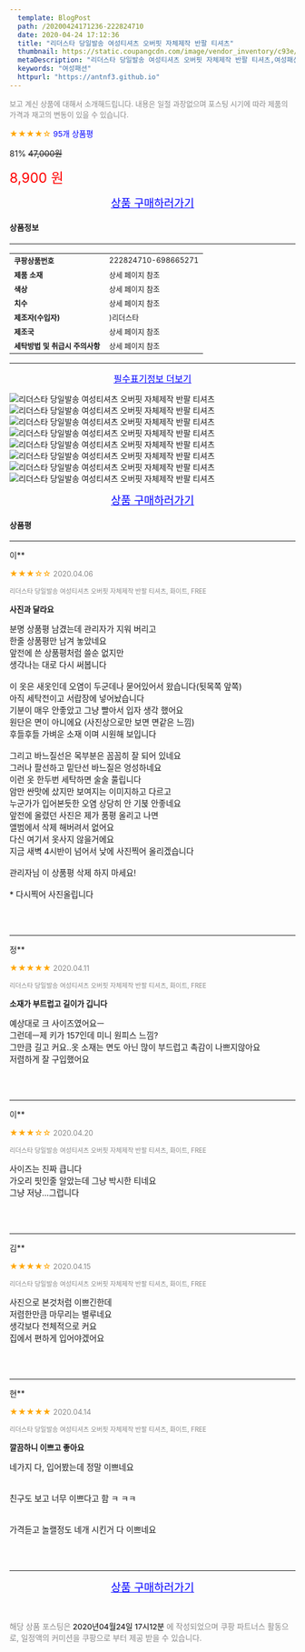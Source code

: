 ```yaml
---
  template: BlogPost
  path: /20200424171236-222824710
  date: 2020-04-24 17:12:36
  title: "리더스타 당일발송 여성티셔츠 오버핏 자체제작 반팔 티셔츠"
  thumbnail: https://static.coupangcdn.com/image/vendor_inventory/c93e/aaac632ad817cee844400f999442adff281cc14061dceb612d12d6233e8c.jpg
  metaDescription: "리더스타 당일발송 여성티셔츠 오버핏 자체제작 반팔 티셔츠,여성패션"
  keywords: "여성패션"
  httpurl: "https://antnf3.github.io"
---
```

  
<span style="color: #888;font-size:0.8rem">보고 계신 상품에 대해서 소개해드립니다.
내용은 일절 과장없으며 포스팅 시기에 따라 제품의 가격과 재고의 변동이 있을 수 있습니다.</span>
  
<span style="color: orange;">★★★★☆</span> <span style="color: blue;font-size: 0.85rem;">95개 상품평</span>

<span style="font-size: 0.9rem">81%</span> <span style="font-size: 0.9rem">~~47,000원~~</span>

<span style="color: red;font-size: 1.5rem;">8,900 원</span>



<p align="center"><a href="http://me2.do/52gAvdIO" style="font-size: 1.2rem; color: blue;">상품 구매하러가기</a></p>

#### 상품정보

---

|                  |                       |
| ---------------- | --------------------- |
| **<span style="font-size:0.8rem;">쿠팡상품번호</span>** | <span style="font-size:0.8rem;">222824710-698665271</span> |
| **<span style="font-size:0.8rem;">제품 소재</span>**    | <span style="font-size:0.8rem;">상세 페이지 참조</span>        |
| **<span style="font-size:0.8rem;">색상</span>**    | <span style="font-size:0.8rem;">상세 페이지 참조</span>        |
| **<span style="font-size:0.8rem;">치수</span>**    | <span style="font-size:0.8rem;">상세 페이지 참조</span>        |
| **<span style="font-size:0.8rem;">제조자(수입자)</span>**    | <span style="font-size:0.8rem;">)리더스타</span>        |
| **<span style="font-size:0.8rem;">제조국</span>**    | <span style="font-size:0.8rem;">상세 페이지 참조</span>        |
| **<span style="font-size:0.8rem;">세탁방법 및 취급시 주의사항</span>**    | <span style="font-size:0.8rem;">상세 페이지 참조</span>        |




---

<p align="center"><a href="http://me2.do/52gAvdIO" style="font-size: 1rem; color: blue;">필수표기정보 더보기</a></p>

![리더스타 당일발송 여성티셔츠 오버핏 자체제작 반팔 티셔츠](http://thumbnail10.coupangcdn.com/thumbnails/remote/q89/image/vendor_inventory/c662/8effe2a4b828308da4d823cf90500250c38520e4cfcbbb6243f854de5618.jpg)
![리더스타 당일발송 여성티셔츠 오버핏 자체제작 반팔 티셔츠](http://thumbnail6.coupangcdn.com/thumbnails/remote/q89/image/vendor_inventory/4801/1565351119f748a6e09e5eb2b960d825b5e2f1f71c48983a70c79f921599.jpg)
![리더스타 당일발송 여성티셔츠 오버핏 자체제작 반팔 티셔츠](http://thumbnail9.coupangcdn.com/thumbnails/remote/q89/image/vendor_inventory/7e21/b46a098aebcf3326958fc2498f32e479ad7f59c2fbdad48a903fd3232186.jpg)
![리더스타 당일발송 여성티셔츠 오버핏 자체제작 반팔 티셔츠](http://thumbnail10.coupangcdn.com/thumbnails/remote/q89/image/vendor_inventory/411e/37dacf6970ec98348474dbf18089ccb3e714cc6157748e4edeac18bfce8e.jpg)
![리더스타 당일발송 여성티셔츠 오버핏 자체제작 반팔 티셔츠](http://thumbnail10.coupangcdn.com/thumbnails/remote/q89/image/vendor_inventory/b5b9/761f587b36e46c267139085b892d153f604c486b56bcae16146d87740055.jpg)
![리더스타 당일발송 여성티셔츠 오버핏 자체제작 반팔 티셔츠](http://thumbnail6.coupangcdn.com/thumbnails/remote/q89/image/vendor_inventory/61fc/cb29e84379322e2b49f163951e870a75c5accb421971e71135b4782c29e4.jpg)
![리더스타 당일발송 여성티셔츠 오버핏 자체제작 반팔 티셔츠](http://thumbnail9.coupangcdn.com/thumbnails/remote/q89/image/vendor_inventory/4d7d/a5e5ad7724b28786dfb542d56bfb126208bd8d9a784560c97d0881edec2b.jpg)
![리더스타 당일발송 여성티셔츠 오버핏 자체제작 반팔 티셔츠](http://thumbnail10.coupangcdn.com/thumbnails/remote/q89/image/vendor_inventory/8dc5/5549e7d9434196f036846948dfddd3fa8a7505dadd9b3371d75b44efac8f.jpg)

<p align="center"><a href="http://me2.do/52gAvdIO" style="font-size: 1.2rem; color: blue;">상품 구매하러가기</a></p>

#### 상품평
  
---
  
이**
    
<span style="color: orange;">★★★☆☆</span> <span style="font-size:0.8rem;color: #888;">2020.04.06</span>
    
<span style="color: #888;font-size:0.7rem">리더스타 당일발송 여성티셔츠 오버핏 자체제작 반팔 티셔츠, 화이트, FREE</span>
    
<span style="font-size:0.85rem">**사진과 달라요**</span>
    
<span style="font-size: 0.9rem;">분명 상품평 남겼는데 관리자가 지워  버리고 <br/>한줄 상품평만 남겨 놓았네요<br/>앞전에 쓴 상품평처럼 쓸순 없지만<br/>생각나는 대로 다시 써봅니다<br/><br/>이 옷은 새옷인데 오염이 두군데나 묻어있어서 왔습니다(뒷목쪽 앞쪽)<br/>아직 세탁전이고 서랍장에 넣어놨습니다<br/>기분이 매우 안좋았고 그냥 빨아서 입자 생각 했어요<br/>원단은 면이 아니에요 (사진상으로만 보면 면같은 느낌)<br/>후들후들 가벼운 소재 이며 시원해 보입니다<br/><br/>그리고 바느질선은 목부분은 꼼꼼히 잘 되어 있네요<br/>그러나 팔선하고 밑단선 바느질은 엉성하네요<br/>이런 옷 한두번 세탁하면 술술 풀립니다<br/>암만 싼맛에 샀지만 보여지는 이미지하고  다르고<br/>누군가가 입어본듯한 오염 상당히 안 기붅 안좋네요 <br/> 앞전에 올렸던 사진은 제가 품평 올리고 나면 <br/>앨범에서 삭제 해버려서 없어요<br/>다신 여기서 옷사지 않을거에요<br/>지금 새벽 4시반이 넘어서 낮에 사진찍어 올리겠습니다<br/><br/> 관리자님 이 상품평 삭제 하지 마세요!<br/><br/>* 다시찍어 사진올립니다</span>
    
<br>
<br>

---
  
정**
    
<span style="color: orange;">★★★★★</span> <span style="font-size:0.8rem;color: #888;">2020.04.11</span>
    
<span style="color: #888;font-size:0.7rem">리더스타 당일발송 여성티셔츠 오버핏 자체제작 반팔 티셔츠, 화이트, FREE</span>
    
<span style="font-size:0.85rem">**소재가 부트럽고 길이가 깁니다**</span>
    
<span style="font-size: 0.9rem;">예상대로 크 사이즈였어요ㅡ<br/>그런데ㅡ제 키가 157인데 미니 원피스 느낌?<br/>그만큼 길고 커요..옷 소재는 면도 아닌 많이 부드럽고 촉감이 나쁘지않아요<br/>저렴하게 잘 구입했어요</span>
    
<br>
<br>

---
  
이**
    
<span style="color: orange;">★★★☆☆</span> <span style="font-size:0.8rem;color: #888;">2020.04.20</span>
    
<span style="color: #888;font-size:0.7rem">리더스타 당일발송 여성티셔츠 오버핏 자체제작 반팔 티셔츠, 화이트, FREE</span>
    

    
<span style="font-size: 0.9rem;">사이즈는 진짜 큽니다<br/>가오리 핏인줄 알았는데 그냥 박시한  티네요<br/>그냥 저냥...그럽니다</span>
    
<br>
<br>

---
  
김**
    
<span style="color: orange;">★★★★☆</span> <span style="font-size:0.8rem;color: #888;">2020.04.15</span>
    
<span style="color: #888;font-size:0.7rem">리더스타 당일발송 여성티셔츠 오버핏 자체제작 반팔 티셔츠, 화이트, FREE</span>
    

    
<span style="font-size: 0.9rem;">사진으로 본것처럼 이쁘긴한데<br/>저렴한만큼 마무리는 별루네요<br/>생각보다 전체적으로 커요<br/>집에서 편하게 입어야겠어요</span>
    
<br>
<br>

---
  
현**
    
<span style="color: orange;">★★★★★</span> <span style="font-size:0.8rem;color: #888;">2020.04.14</span>
    
<span style="color: #888;font-size:0.7rem">리더스타 당일발송 여성티셔츠 오버핏 자체제작 반팔 티셔츠, 화이트, FREE</span>
    
<span style="font-size:0.85rem">**깔끔하니 이쁘고 좋아요**</span>
    
<span style="font-size: 0.9rem;">네가지 다, 입어봤는데 정말 이쁘네요 <br/><br/><br/> 친구도 보고 너무 이쁘다고 함 ㅋ ㅋㅋ <br/><br/><br/>가격듣고 놀랠정도 네개 시킨거 다 이쁘네요</span>
    
<br>
<br>


  
---
  
<p align="center"><a href="http://me2.do/52gAvdIO" style="font-size: 1.2rem; color: blue;">상품 구매하러가기</a></p>
  
<br>
  
<span style="font-size: 0.85rem; color: #888;">해당 상품 포스팅은 <span style="color: #000;"> 2020년04월24일 17시12분 </span> 에 작성되었으며 쿠팡 파트너스 활동으로, 일정액의 커미션을 쿠팡으로 부터 제공 받을 수 있습니다.</span>